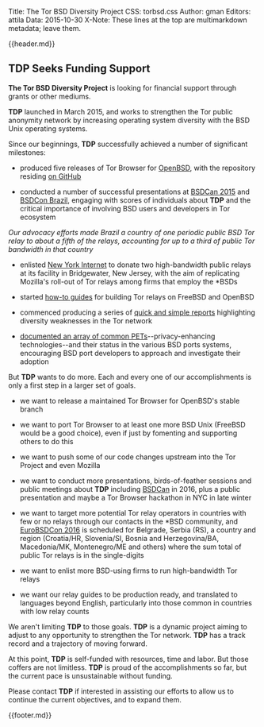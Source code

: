 Title: The Tor BSD Diversity Project
CSS: torbsd.css
Author: gman
Editors: attila
Data: 2015-10-30
X-Note: These lines at the top are multimarkdown metadata; leave them.

{{header.md}}

## TDP Seeks Funding Support ##

__The Tor BSD Diversity Project__ is looking for financial support through grants or other mediums.

__TDP__ launched in March 2015, and works to strengthen the Tor public anonymity network by increasing operating system diversity with the BSD Unix operating systems.

Since our beginnings, __TDP__ successfully achieved a number of significant milestones:

* produced five releases of Tor Browser for [OpenBSD](http://www.openbsd.org), with the repository residing [on GitHub](https://github.com/torbsd)

* conducted a number of successful presentations at [BSDCan 2015](https://www.bsdcan.org/2015/) and [BSDCon Brazil](http://2015.bsdcon.com.br), engaging with scores of individuals about __TDP__ and the critical importance of involving BSD users and developers in Tor ecosystem

*Our advocacy efforts made Brazil a country of one periodic public BSD Tor relay to about a fifth of the relays, accounting for up to a third of public Tor bandwidth in that country*

* enlisted [New York Internet](https://www.nyi.net) to donate two high-bandwidth public relays at its facility in Bridgewater, New Jersey, with the aim of replicating Mozilla's roll-out of Tor relays among firms that employ the *BSDs

* started [how-to guides](relay-guides.html) for building Tor relays on FreeBSD and OpenBSD

* commenced producing a series of [quick and simple reports](dirty-stats.html) highlighting diversity weaknesses in the Tor network

* [documented an array of common PETs](porting-pets.html)--privacy-enhancing technologies--and their status in the various BSD ports systems, encouraging BSD port developers to approach and investigate their adoption

But __TDP__ wants to do more. Each and every one of our accomplishments is only a first step in a larger set of goals.

* we want to release a maintained Tor Browser for OpenBSD's stable branch

* we want to port Tor Browser to at least one more BSD Unix (FreeBSD would be a good choice), even if just by fomenting and supporting others to do this

* we want to push some of our code changes upstream into the Tor Project and even Mozilla

* we want to conduct more presentations, birds-of-feather sessions and public meetings about __TDP__ including [BSDCan](https://www.bsdcan.org/) in 2016, plus a public presentation and maybe a Tor Browser hackathon in NYC in late winter

* we want to target more potential Tor relay operators in countries with few or no relays through our contacts in the *BSD community, and [EuroBSDCon 2016](https://2016.eurobsdcon.org) is scheduled for Belgrade, Serbia (RS), a country and region (Croatia/HR, Slovenia/SI, Bosnia and Herzegovina/BA, Macedonia/MK, Montenegro/ME and others) where the sum total of public Tor relays is in the single-digits

* we want to enlist more BSD-using firms to run high-bandwidth Tor relays

* we want our relay guides to be production ready, and translated to languages beyond English, particularly into those common in countries with low relay counts

We aren't limiting __TDP__ to those goals. __TDP__ is a dynamic project aiming to adjust to any opportunity to strengthen the Tor network. __TDP__ has a track record and a trajectory of moving forward. 

At this point, __TDP__ is self-funded with resources, time and labor. But those coffers are not limitless. __TDP__ is proud of the accomplishments so far, but the current pace is unsustainable without funding.

Please contact __TDP__ if interested in assisting our efforts to allow us to continue the current objectives, and to expand them. 

{{footer.md}}
